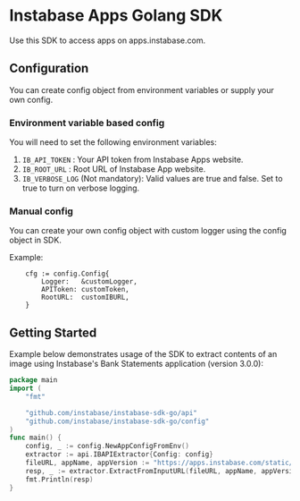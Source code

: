 # Instabase Apps Golang SDK

Use this SDK to access apps on apps.instabase.com.

## Configuration

You can create config object from environment variables or supply your own config.

### Environment variable based config

You will need to set the following environment variables:

1. `IB_API_TOKEN` : Your API token from Instabase Apps website.
2. `IB_ROOT_URL` : Root URL of Instabase App website.
3. `IB_VERBOSE_LOG` (Not mandatory): Valid values are true and false. Set to true to turn on verbose logging.

### Manual config

You can create your own config object with custom logger using the config object in SDK.

Example:

```
    cfg := config.Config{
		Logger:   &customLogger,
		APIToken: customToken,
		RootURL:  customIBURL,
	}
```

## Getting Started

Example below demonstrates usage of the SDK to extract contents of an image using Instabase's Bank Statements application (version 3.0.0):

```go
package main
import (
	"fmt"

	"github.com/instabase/instabase-sdk-go/api"
	"github.com/instabase/instabase-sdk-go/config"
)
func main() {
	config, _ := config.NewAppConfigFromEnv()
	extractor := api.IBAPIExtractor{Config: config}
	fileURL, appName, appVersion := "https://apps.instabase.com/static/assets/images/cloud-developers/us-bs/sample-us-bs-1.jpeg", "US Bank Statements", "3.0.0"
	resp, _ := extractor.ExtractFromInputURL(fileURL, appName, appVersion)
	fmt.Println(resp)
}
```
